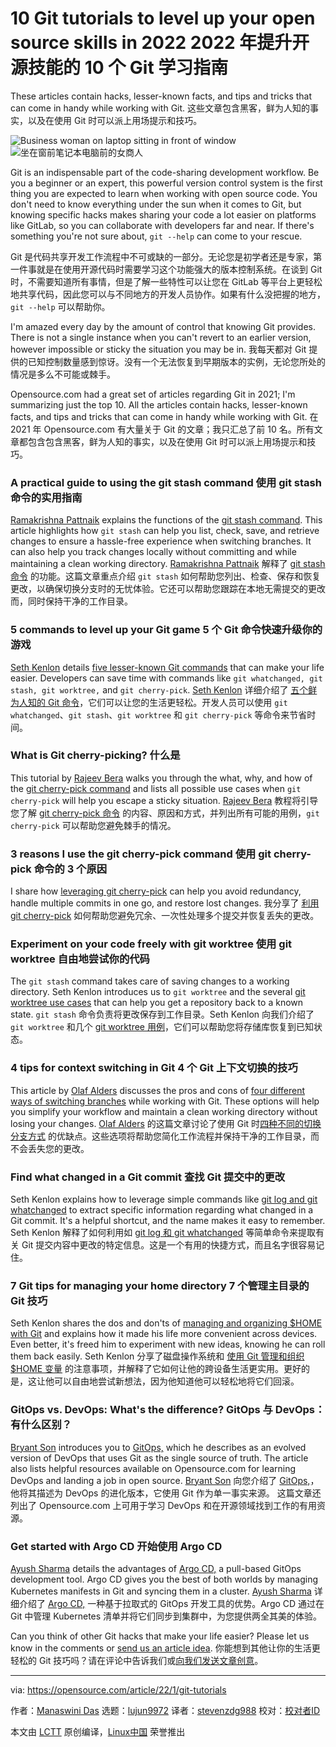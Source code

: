[#]: subject: "10 Git tutorials to level up your open source skills in 2022"
[#]: via: "https://opensource.com/article/22/1/git-tutorials"
[#]: author: "Manaswini Das https://opensource.com/users/manaswinidas"
[#]: collector: "lujun9972"
[#]: translator: "stevenzdg988"
[#]: reviewer: " "
[#]: publisher: " "
[#]: url: " "

10 Git tutorials to level up your open source skills in 2022
2022 年提升开源技能的 10 个 Git 学习指南
======
These articles contain hacks, lesser-known facts, and tips and tricks
that can come in handy while working with Git.
这些文章包含黑客，鲜为人知的事实，以及在使用 Git 时可以派上用场提示和技巧。

![Business woman on laptop sitting in front of window][1]
![坐在窗前笔记本电脑前的女商人][1]

Git is an indispensable part of the code-sharing development workflow. Be you a beginner or an expert, this powerful version control system is the first thing you are expected to learn when working with open source code. You don't need to know everything under the sun when it comes to Git, but knowing specific hacks makes sharing your code a lot easier on platforms like GitLab, so you can collaborate with developers far and near. If there's something you're not sure about, `git --help` can come to your rescue.

Git 是代码共享开发工作流程中不可或缺的一部分。无论您是初学者还是专家，第一件事就是在使用开源代码时需要学习这个功能强大的版本控制系统。在谈到 Git 时，不需要知道所有事情，但是了解一些特性可以让您在 GitLab 等平台上更轻松地共享代码，因此您可以与不同地方的开发人员协作。如果有什么没把握的地方，`git --help` 可以帮助你。

I'm amazed every day by the amount of control that knowing Git provides. There is not a single instance when you can't revert to an earlier version, however impossible or sticky the situation you may be in.
我每天都对 Git 提供的已知控制数量感到惊讶。没有一个无法恢复到早期版本的实例，无论您所处的情况是多么不可能或棘手。

Opensource.com had a great set of articles regarding Git in 2021; I'm summarizing just the top 10. All the articles contain hacks, lesser-known facts, and tips and tricks that can come in handy while working with Git.
在 2021 年 Opensource.com 有大量关于 Git 的文章；我只汇总了前 10 名。所有文章都包含包含黑客，鲜为人知的事实，以及在使用 Git 时可以派上用场提示和技巧。
### A practical guide to using the git stash command 使用 git stash 命令的实用指南

[Ramakrishna Pattnaik][2] explains the functions of the [git stash command][3]. This article highlights how `git stash` can help you list, check, save, and retrieve changes to ensure a hassle-free experience when switching branches. It can also help you track changes locally without committing and while maintaining a clean working directory.
[Ramakrishna Pattnaik][2] 解释了 [git stash 命令][3] 的功能。这篇文章重点介绍 `git stash` 如何帮助您列出、检查、保存和恢复更改，以确保切换分支时的无忧体验。它还可以帮助您跟踪在本地无需提交的更改而，同时保持干净的工作目录。

### 5 commands to level up your Git game 5 个 Git 命令快速升级你的游戏

[Seth Kenlon][4] details [five lesser-known Git commands][5] that can make your life easier. Developers can save time with commands like `git whatchanged, git stash, git worktree,` and `git cherry-pick`.
[Seth Kenlon][4] 详细介绍了 [五个鲜为人知的 Git 命令][5]，它们可以让您的生活更轻松。开发人员可以使用 `git whatchanged`、`git stash`、`git worktree` 和 `git cherry-pick` 等命令来节省时间。

### What is Git cherry-picking? 什么是 

This tutorial by [Rajeev Bera][6] walks you through the what, why, and how of the [git cherry-pick command][7] and lists all possible use cases when `git cherry-pick` will help you escape a sticky situation.
[Rajeev Bera][6] 教程将引导您了解 [git cherry-pick 命令][7] 的内容、原因和方式，并列出所有可能的用例，`git cherry-pick` 可以帮助您避免棘手的情况。

### 3 reasons I use the git cherry-pick command 使用 git cherry-pick 命令的 3 个原因

I share how [leveraging git cherry-pick][8] can help you avoid redundancy, handle multiple commits in one go, and restore lost changes.
我分享了 [利用 git cherry-pick][8] 如何帮助您避免冗余、一次性处理多个提交并恢复丢失的更改。

### Experiment on your code freely with git worktree 使用 git worktree 自由地尝试你的代码

The `git stash` command takes care of saving changes to a working directory. Seth Kenlon introduces us to `git worktree` and the several [git worktree use cases][9] that can help you get a repository back to a known state.
`git stash` 命令负责将更改保存到工作目录。Seth Kenlon 向我们介绍了 `git worktree` 和几个 [git worktree 用例][9]，它们可以帮助您将存储库恢复到已知状态。

### 4 tips for context switching in Git  4 个 Git 上下文切换的技巧

This article by [Olaf Alders][10] discusses the pros and cons of [four different ways of switching branches][11] while working with Git. These options will help you simplify your workflow and maintain a clean working directory without losing your changes.
[Olaf Alders][10] 的这篇文章讨论了使用 Git 时[四种不同的切换分支方式][11] 的优缺点。这些选项将帮助您简化工作流程并保持干净的工作目录，而不会丢失您的更改。

### Find what changed in a Git commit 查找 Git 提交中的更改

Seth Kenlon explains how to leverage simple commands like [git log and git whatchanged][12] to extract specific information regarding what changed in a Git commit. It's a helpful shortcut, and the name makes it easy to remember.
Seth Kenlon 解释了如何利用如 [git log 和 git whatchanged][12] 等简单命令来提取有关 Git 提交内容中更改的特定信息。这是一个有用的快捷方式，而且名字很容易记住。

### 7 Git tips for managing your home directory 7 个管理主目录的 Git 技巧

Seth Kenlon shares the dos and don'ts of [managing and organizing $HOME with Git][13] and explains how it made his life more convenient across devices. Even better, it's freed him to experiment with new ideas, knowing he can roll them back easily.
Seth Kenlon 分享了磁盘操作系统和 [使用 Git 管理和组织 $HOME 变量][13] 的注意事项，并解释了它如何让他的跨设备生活更实用。更好的是，这让他可以自由地尝试新想法，因为他知道他可以轻松地将它们回滚。

### GitOps vs. DevOps: What's the difference? GitOps 与 DevOps：有什么区别？

[Bryant Son][14] introduces you to [GitOps,][15] which he describes as an evolved version of DevOps that uses Git as the single source of truth. The article also lists helpful resources available on Opensource.com for learning DevOps and landing a job in open source.
[Bryant Son][14] 向您介绍了 [GitOps,][15]，他将其描述为 DevOps 的进化版本，它使用 Git 作为单一事实来源。 这篇文章还列出了 Opensource.com 上可用于学习 DevOps 和在开源领域找到工作的有用资源。

### Get started with Argo CD 开始使用 Argo CD

[Ayush Sharma][16] details the advantages of [Argo CD,][17] a pull-based GitOps development tool. Argo CD gives you the best of both worlds by managing Kubernetes manifests in Git and syncing them in a cluster.
[Ayush Sharma][16] 详细介绍了 [Argo CD,][17] 一种基于拉取式的 GitOps 开发工具的优势。Argo CD 通过在 Git 中管理 Kubernetes 清单并将它们同步到集群中，为您提供两全其美的体验。

Can you think of other Git hacks that make your life easier? Please let us know in the comments or [send us an article idea][18].
你能想到其他让你的生活更轻松的 Git 技巧吗？请在评论中告诉我们或[向我们发送文章创意][18]。

--------------------------------------------------------------------------------

via: https://opensource.com/article/22/1/git-tutorials

作者：[Manaswini Das][a]
选题：[lujun9972][b]
译者：[stevenzdg988](https://github.com/stevenzdg988)
校对：[校对者ID](https://github.com/校对者ID)

本文由 [LCTT](https://github.com/LCTT/TranslateProject) 原创编译，[Linux中国](https://linux.cn/) 荣誉推出

[a]: https://opensource.com/users/manaswinidas
[b]: https://github.com/lujun9972
[1]: https://opensource.com/sites/default/files/styles/image-full-size/public/lead-images/lenovo-thinkpad-laptop-concentration-focus-windows-office.png?itok=-8E2ihcF (Woman using laptop concentrating)
[2]: https://opensource.com/users/rkpattnaik780
[3]: https://opensource.com/article/21/4/git-stash
[4]: https://opensource.com/users/seth
[5]: https://opensource.com/article/21/4/git-commands
[6]: https://opensource.com/users/acompiler
[7]: https://opensource.com/article/21/4/cherry-picking-git
[8]: https://opensource.com/article/21/3/git-cherry-pick
[9]: https://opensource.com/article/21/4/git-worktree
[10]: https://opensource.com/users/oalders
[11]: https://opensource.com/article/21/4/context-switching-git
[12]: https://opensource.com/article/21/4/git-whatchanged
[13]: https://opensource.com/article/21/4/git-home
[14]: https://opensource.com/users/brson
[15]: https://opensource.com/article/21/3/gitops
[16]: https://opensource.com/users/ayushsharma
[17]: https://opensource.com/article/21/8/argo-cd
[18]: https://opensource.com/how-submit-article
